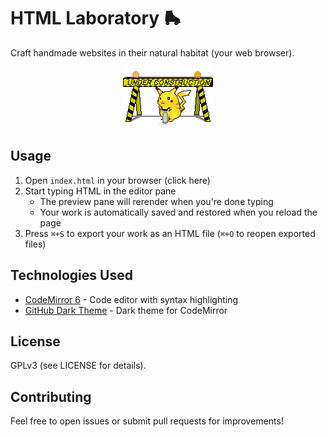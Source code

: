 # HTML Laboratory 🛼

Craft handmade websites in their natural habitat (your web browser).
<center><img src="images/pika_construction.gif"></center>

## Usage

1. Open `index.html` in your browser (click here)
2. Start typing HTML in the editor pane
    - The preview pane will rerender when you're done typing
    - Your work is automatically saved and restored when you reload the page
3. Press `⌘+S` to export your work as an HTML file (`⌘+O` to reopen exported files)

## Technologies Used

- [CodeMirror 6](https://codemirror.net/) - Code editor with syntax highlighting
- [GitHub Dark Theme](https://github.com/fsegurai/codemirror-themes) - Dark theme for CodeMirror

## License

GPLv3 (see LICENSE for details).

## Contributing

Feel free to open issues or submit pull requests for improvements!